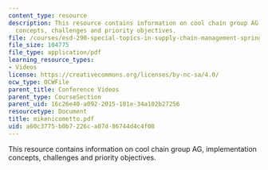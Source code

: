 ```yaml
---
content_type: resource
description: This resource contains information on cool chain group AG, implementation
  concepts, challenges and priority objectives.
file: /courses/esd-290-special-topics-in-supply-chain-management-spring-2005/a60c3775b0b7226ca07d86744d4c4f08_mikenicometto.pdf
file_size: 104775
file_type: application/pdf
learning_resource_types:
- Videos
license: https://creativecommons.org/licenses/by-nc-sa/4.0/
ocw_type: OCWFile
parent_title: Conference Videos
parent_type: CourseSection
parent_uid: 16c26e40-a092-2015-181e-34a102b27256
resourcetype: Document
title: mikenicometto.pdf
uid: a60c3775-b0b7-226c-a07d-86744d4c4f08
---
```

This resource contains information on cool chain group AG, implementation concepts, challenges and priority objectives.
